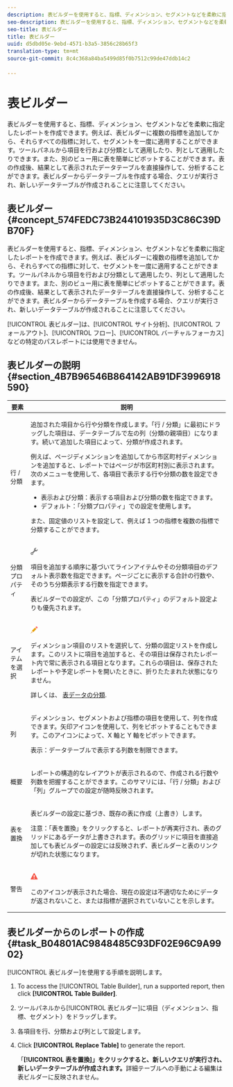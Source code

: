 ```yaml
---
description: 表ビルダーを使用すると、指標、ディメンション、セグメントなどを柔軟に指定したレポートを作成できます。例えば、表ビルダーに複数の指標を追加してから、それらすべての指標に対して、セグメントを一度に適用することができます。ツールパネルから項目を行および分類として適用したり、列として適用したりできます。また、別のビュー用に表を簡単にピボットすることができます。表の作成後、結果として表示されたデータテーブルを直接操作して、分析することができます。表ビルダーからデータテーブルを作成する場合、クエリが実行され、新しいデータテーブルが作成されることに注意してください。
seo-description: 表ビルダーを使用すると、指標、ディメンション、セグメントなどを柔軟に指定したレポートを作成できます。例えば、表ビルダーに複数の指標を追加してから、それらすべての指標に対して、セグメントを一度に適用することができます。ツールパネルから項目を行および分類として適用したり、列として適用したりできます。また、別のビュー用に表を簡単にピボットすることができます。表の作成後、結果として表示されたデータテーブルを直接操作して、分析することができます。表ビルダーからデータテーブルを作成する場合、クエリが実行され、新しいデータテーブルが作成されることに注意してください。
seo-title: 表ビルダー
title: 表ビルダー
uuid: d5dbd05e-9ebd-4571-b3a5-3856c28b65f3
translation-type: tm+mt
source-git-commit: 8c4c368a84ba5499d85f0b7512c99de47ddb14c2

---
```



# 表ビルダー

表ビルダーを使用すると、指標、ディメンション、セグメントなどを柔軟に指定したレポートを作成できます。例えば、表ビルダーに複数の指標を追加してから、それらすべての指標に対して、セグメントを一度に適用することができます。ツールパネルから項目を行および分類として適用したり、列として適用したりできます。また、別のビュー用に表を簡単にピボットすることができます。表の作成後、結果として表示されたデータテーブルを直接操作して、分析することができます。表ビルダーからデータテーブルを作成する場合、クエリが実行され、新しいデータテーブルが作成されることに注意してください。

## 表ビルダー {#concept_574FEDC73B244101935D3C86C39DB70F}

表ビルダーを使用すると、指標、ディメンション、セグメントなどを柔軟に指定したレポートを作成できます。例えば、表ビルダーに複数の指標を追加してから、それらすべての指標に対して、セグメントを一度に適用することができます。ツールパネルから項目を行および分類として適用したり、列として適用したりできます。また、別のビュー用に表を簡単にピボットすることができます。表の作成後、結果として表示されたデータテーブルを直接操作して、分析することができます。表ビルダーからデータテーブルを作成する場合、クエリが実行され、新しいデータテーブルが作成されることに注意してください。

[!UICONTROL 表ビルダー]は、[!UICONTROL サイト分析]、[!UICONTROL フォールアウト]、[!UICONTROL フロー]、[!UICONTROL バーチャルフォーカス]などの特定のパスレポートには使用できません。

## 表ビルダーの説明 {#section_4B7B96546B864142AB91DF3996918590}

<table id="table_C11D78E62DEF48A78B50EFB8669817BC"> 
 <thead> 
  <tr> 
   <th colname="col1" class="entry"> 要素 </th> 
   <th colname="col2" class="entry"> 説明 </th> 
  </tr> 
 </thead>
 <tbody> 
  <tr> 
   <td colname="col1"> <span class="wintitle"> 行 / 分類</span> </td> 
   <td colname="col2"> <p>追加された項目から行や分類を作成します。「<span class="wintitle">行 / 分類</span>」に最初にドラッグした項目は、データテーブルで左の列（分類の親項目）になります。続いて追加した項目によって、分類が作成されます。 </p> <p>例えば、ページディメンションを追加してから市区町村ディメンションを追加すると、レポートではページが市区町村別に表示されます。次のメニューを使用して、各項目で表示する行や分類の数を設定できます。 </p> 
    <ul id="ul_702F215DFB814398B8F1879EDFEC103F"> 
     <li id="li_95C4DF2B33524C94BBD2E07397393300"> <span class="uicontrol">表示</span>および<span class="uicontrol">分類</span>：表示する項目および分類の数を指定できます。 </li> 
     <li id="li_D594C7F31A094D1EA1A070B80794E006"> <span class="uicontrol">デフォルト</span>：「<span class="wintitle">分類プロパティ</span>」での設定を使用します。 </li> 
    </ul> <p>また、固定値のリストを設定して、例えば 1 つの指標を複数の指標で分類することができます。 </p> </td> 
  </tr> 
  <tr> 
   <td colname="col1"> <span class="wintitle"> 分類プロパティ</span> </td> 
   <td colname="col2"> <p><img placement="inline"  src="assets/Settings_Illustrative.png" id="image_C46860621CF94E88AF592B8660F28E57"> </img> </p> <p>項目を追加する順序に基づいてラインアイテムやその分類項目のデフォルト表示数を指定できます。ページごとに表示する合計の行数や、そのうち分類表示する行数を指定できます。 </p> <p><span class="wintitle">表ビルダー</span>での設定が、この「<span class="wintitle">分類プロパティ</span>」のデフォルト設定よりも優先されます。 </p> </td> 
  </tr> 
  <tr> 
   <td colname="col1"> <span class="wintitle"> アイテムを選択</span> </td> 
   <td colname="col2"> <p><img  src="assets/Edit_Buttcon.png" id="image_E44BCC4B0BFF453D8564047E3DA2501A"> </img> </p> <p>ディメンション項目のリストを選択して、分類の固定リストを作成します。このリストに項目を追加すると、その項目は保存されたレポート内で常に表示される項目となります。これらの項目は、保存されたレポートや予定レポートを開いたときに、折りたたまれた状態になりません。 </p> <p>詳しくは、 <a href="/help/analyze/ad-hoc-analysis/c-reports-configure.md#task_29BEE0AF09DA4625B9B44BAB77D7C841"  > 表データの分類</a>. </p> </td> 
  </tr> 
  <tr> 
   <td colname="col1"> <span class="wintitle"> 列</span> </td> 
   <td colname="col2"> <p>ディメンション、セグメントおよび指標の項目を使用して、列を作成できます。矢印アイコンを使用して、列をピボットすることもできます。このアイコンによって、X 軸と Y 軸をピボットできます。 </p> <p> <span class="uicontrol">表示</span>：データテーブルで表示する列数を制限できます。 </p> </td> 
  </tr> 
  <tr> 
   <td colname="col1"> <span class="wintitle"> 概要</span> </td> 
   <td colname="col2"> <p>レポートの構造的なレイアウトが表示されるので、作成される行数や列数を把握することができます。このサマリには、「<span class="uicontrol">行 / 分類</span>」および「<span class="uicontrol">列</span>」グループでの設定が随時反映されます。 </p> </td> 
  </tr> 
  <tr> 
   <td colname="col1"> <span class="wintitle"> 表を置換</span> </td> 
   <td colname="col2"> <p><span class="wintitle">表ビルダー</span>の設定に基づき、既存の表に作成（上書き）します。 </p> <p>注意：「<span class="uicontrol">表を置換</span>」をクリックすると、レポートが再実行され、表のグリッドにあるデータが上書きされます。表のグリッドに項目を直接追加しても表ビルダーの設定には反映されず、<span class="wintitle">表ビルダー</span>と表のリンクが切れた状態になります。 </p> </td> 
  </tr> 
  <tr> 
   <td colname="col1"> 警告 </td> 
   <td colname="col2"> <p><img id="image_619E1068C6084D41853DA3DD6B85DFC9"  src="assets/AlertRed_Illustrative.png" placement="inline" /> </p> <p>このアイコンが表示された場合、現在の設定は不適切なためにデータが返されないこと、または指標が選択されていないことを示します。<span class="wintitle"></span> </p> </td> 
  </tr> 
 </tbody> 
</table>

## 表ビルダーからのレポートの作成 {#task_B04801AC9848485C93DF02E96C9A9902}

[!UICONTROL 表ビルダー]を使用する手順を説明します。

<!-- 

t_table_builder.xml

 -->

1. To access the [!UICONTROL Table Builder], run a supported report, then click **[!UICONTROL Table Builder]**.
1. ツールパネルから[!UICONTROL 表ビルダー]に項目（ディメンション、指標、セグメント）をドラッグします。
1. 各項目を行、分類および列として設定します。
1. Click **[!UICONTROL Replace Table]** to generate the report.

   「**[!UICONTROL 表を置換]」をクリックすると、新しいクエリが実行され、新しいデータテーブルが作成されます。**&#x200B;詳細テーブルへの手動による編集は表ビルダーに反映されません。

